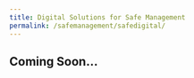 ```yaml
---
title: Digital Solutions for Safe Management
permalink: /safemanagement/safedigital/
---
```


## **Coming Soon...**
